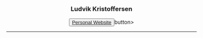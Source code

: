 <h3 align="center">Ludvik Kristoffersen</h3>
<p align="center"><button><a href="https://luddekn.github.io/" target="_blank">Personal Website</a></button>button></p>

---

